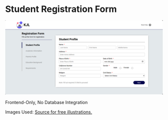 # Student Registration Form

![image](./Images/image.png)

Frontend-Only, No Database Integration

Images Used: [Source for free illustrations.](https://undraw.co/)
